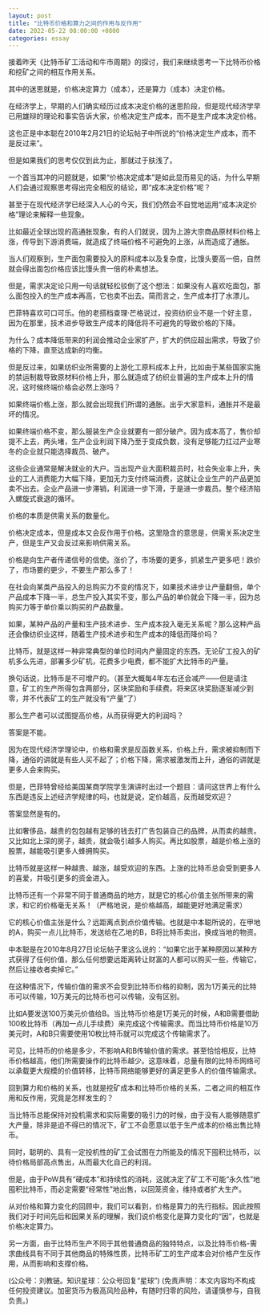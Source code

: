```yaml
---
layout: post
title: "比特币价格和算力之间的作用与反作用"
date: 2022-05-22 08:00:00 +0800
categories: essay
---
```


接着昨天《比特币矿工活动和牛市周期》的探讨，我们来继续思考一下比特币价格和挖矿之间的相互作用关系。

其中的迷思就是，价格决定算力（成本），还是算力（成本）决定价格。

在经济学上，早期的人们确实经历过成本决定价格的迷思阶段，但是现代经济学早已用雄辩的理论和事实告诉大家，价格决定生产成本，而不是生产成本决定价格。

这也正是中本聪在2010年2月21日的论坛帖子中所说的“价格决定生产成本，而不是反过来”。

但是如果我们的思考仅仅到此为止，那就过于肤浅了。

一个首当其冲的问题就是，如果“价格决定成本”是如此显而易见的话，为什么早期人们会通过观察思考得出完全相反的结论，即“成本决定价格”呢？

甚至于在现代经济学已经深入人心的今天，我们仍然会不自觉地运用“成本决定价格”理论来解释一些现象。

比如最近全球出现的高通胀现象，有的人们就说，因为上游大宗商品原材料价格上涨，传导到下游消费端，就造成了终端价格不可避免的上涨，从而造成了通胀。

当人们观察到，生产面包需要投入的原料成本以及复杂度，比馒头要高一倍，自然就会得出面包价格应该比馒头贵一倍的朴素想法。

但是，需求决定论只用一句话就轻松驳倒了这个想法：如果没有人喜欢吃面包，那么面包投入的生产成本再高，它也卖不出去。简而言之，生产成本打了水漂儿。

巴菲特喜欢可口可乐。他的老搭档查理·芒格说过，投资纺织业不是一个好主意，因为在那里，技术进步导致生产成本的降低将不可避免的导致价格的下降。

为什么？成本降低带来的利润会推动企业家扩产，扩大的供应超出需求，导致了价格的下降，直至达成新的均衡。

但是反过来，如果纺织业所需要的上游化工原料成本上升，比如由于某些国家实施的禁运制裁导致原材料价格上升，那么就造成了纺织业普遍的生产成本上升的情况，这时候终端价格会必然上涨吗？

如果终端价格上涨，那么就会出现我们所谓的通胀。出乎大家意料，通胀并不是最坏的情况。

如果终端价格不变，那么服装生产企业就要有一部分破产。因为成本高了，售价却提不上去，两头堵，生产企业利润下降乃至于变成负数，没有足够能力扛过产业寒冬的企业就只能选择裁员、破产。

这些企业通常是解决就业的大户。当出现产业大面积裁员时，社会失业率上升，失业的工人消费能力大幅下降，更加无力支付终端消费，这就让企业生产的产品更加卖不出去。企业产品进一步滞销，利润进一步下滑，于是进一步裁员。整个经济陷入螺旋式衰退的循环。

价格的本质是供需关系的数量化。

价格决定成本，但是成本又会反作用于价格。这里隐含的意思是，供需关系决定生产，但是生产又会反过来影响供需关系。

价格是向生产者传递信号的信使。涨价了，市场要的更多，抓紧生产更多吧！跌价了，市场要的更少，不要生产那么多了！

在社会向某类产品投入的总购买力不变的情况下，如果技术进步让产量翻倍，单个产品成本下降一半，总生产投入其实不变，那么产品的单价就会下降一半，因为总购买力等于单价乘以购买的产品数量。

如果，某种产品的产量和生产技术进步、生产成本投入毫无关系呢？那么这种产品还会像纺织业这样，随着生产技术进步和生产成本的降低而降价吗？

比特币，就是这样一种非常典型的单位时间内产量固定的东西。无论矿工投入的矿机多么先进，部署多少矿机，花费多少电费，都不能扩大比特币的产量。

换句话说，比特币是不可增产的。（甚至大概每4年左右还会减产——但是请注意，矿工的生产所得包含两部分，区块奖励和手续费。将来区块奖励逐渐减少到零，并不代表矿工的生产就没有“产量”了）

那么生产者可以试图提高价格，从而获得更大的利润吗？

答案是不能。

因为在现代经济学理论中，价格和需求是反函数关系，价格上升，需求被抑制而下降，通俗的讲就是有些人买不起了；价格下降，需求被激发而上升，通俗的讲就是更多人会来购买。

但是，巴菲特曾经给美国某商学院学生演讲时出过一个题目：请问这世界上有什么东西是违反上述经济学规律的吗，也就是说，定价越高，反而越受欢迎？

答案显然是有的。

比如奢侈品，越贵的包包越有足够的钱去打广告包装自己的品牌，从而卖的越贵。又比如北上深的房子，越贵，就会吸引越多人购买。再比如股票，越是价格上涨的股票，越能吸引更多人蜂拥购买。

比特币就是这样一种越贵、越涨，越受欢迎的东西。上涨的比特币总会受到更多人的喜爱，并吸引更多的资金进入。

比特币还有一个非常不同于普通商品的地方，就是它的核心价值主张所带来的需求，和它的价格毫无关系！（严格地说，是价格越高，越能更好地满足需求）

它的核心价值主张是什么？远距离点到点价值传输。也就是中本聪所说的，在甲地的A，购买一点儿比特币，发送给在乙地的B，B将比特币卖出，换成当地的物资。

中本聪是在2010年8月27日论坛帖子里这么说的：“如果它出于某种原因以某种方式获得了任何价值，那么任何想要远距离转让财富的人都可以购买一些，传输它，然后让接收者卖掉它。”

在这种情况下，传输价值的需求不会受到比特币价格的抑制，因为1万美元的比特币可以传输，10万美元的比特币也可以传输，没有区别。

比如A要发送100万美元价值给B。当比特币价格是1万美元的时候，A和B需要借助100枚比特币（再加一点儿手续费）来完成这个传输需求。而当比特币价格是10万美元时，A和B只需要使用10枚比特币就可以完成这个传输需求了。

可见，比特币的价格是多少，不影响A和B传输价值的需求。甚至恰恰相反，比特币价格越高，他们所需要操作的比特币越少。这意味着，总量有限的比特币网络可以承载更大规模的价值转移，比特币网络能够更好的满足更多人的价值传输需求。

回到算力和价格的关系，也就是挖矿成本和比特币价格的关系，二者之间的相互作用和反作用，究竟是怎样发生的？

当比特币总能保持对投机需求和实际需要的吸引力的时候，由于没有人能够随意扩大产量，除非是迫不得已的情况下，矿工不会愿意以低于生产成本的价格出售比特币。

同时，聪明的、具有一定投机性的矿工会试图在力所能及的情况下囤积比特币，以待价格局部高点售出，从而最大化自己的利润。

但是，由于PoW具有“硬成本”和持续性的消耗，这就决定了矿工不可能“永久性”地囤积比特币，而必定需要“经常性”地出售，以回笼资金，维持或者扩大生产。

从对价格和算力变化的回顾中，我们可以看到，价格是算力的先行指标。因此按照我们对于时间先后和因果关系的理解，我们说价格变化是算力变化的“因”，也就是价格决定算力。

另一方面，由于比特币生产不同于其他普通商品的独特特点，以及比特币价格-需求曲线具有不同于其他商品的特殊性质，比特币矿工的生产成本会对价格产生反作用，从而影响和支撑价格。

(公众号：刘教链。知识星球：公众号回复“星球”)
(免责声明：本文内容均不构成任何投资建议。加密货币为极高风险品种，有随时归零的风险，请谨慎参与，自我负责。)
